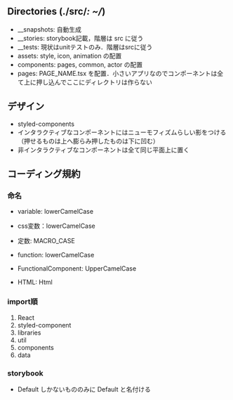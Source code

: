 ## Directories (./src/*: ~/*)

- __snapshots: 自動生成
- __stories: storybook記載，階層は src に従う
- __tests: 現状はunitテストのみ．階層はsrcに従う
- assets: style, icon, animation の配置
- components: pages, common, actor の配置
- pages: PAGE_NAME.tsx を配置．小さいアプリなのでコンポーネントは全て上に押し込んでここにディレクトリは作らない

## デザイン

- styled-components
- インタラクティブなコンポーネントにはニューモフィズムらしい影をつける（押せるものは上へ膨らみ押したものは下に凹む）
- 非インタラクティブなコンポーネントは全て同じ平面上に置く

## コーディング規約

### 命名

- variable: lowerCamelCase
- css変数：lowerCamelCase
- 定数: MACRO_CASE
- function: lowerCamelCase
- FunctionalComponent: UpperCamelCase

- HTML: Html

### import順

1. React
2. styled-component
3. libraries
4. util
5. components
6. data

### storybook

- Default しかないもののみに Default と名付ける
